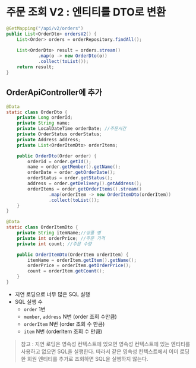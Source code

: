 # 주문 조회 V2 : 엔티티를 DTO로 변환
```java
@GetMapping("/api/v2/orders")
public List<OrderDto> ordersV2() {
    List<Order> orders = orderRepository.findAll();
        
    List<OrderDto> result = orders.stream()
            .map(o -> new OrderDto(o))
            .collect(toList());
    return result;
}
```
## OrderApiController에 추가
```java
@Data
static class OrderDto {
    private Long orderId;
    private String name;
    private LocalDateTime orderDate; //주문시간
    private OrderStatus orderStatus;
    private Address address;
    private List<OrderItemDto> orderItems;

    public OrderDto(Order order) {
        orderId = order.getId();
        name = order.getMember().getName();
        orderDate = order.getOrderDate();
        orderStatus = order.getStatus();
        address = order.getDelivery().getAddress();
        orderItems = order.getOrderItems().stream()
                .map(orderItem -> new OrderItemDto(orderItem))
                .collect(toList());
    }
}

@Data
static class OrderItemDto {
    private String itemName;//상품 명
    private int orderPrice; //주문 가격
    private int count; //주문 수량

    public OrderItemDto(OrderItem orderItem) {
        itemName = orderItem.getItem().getName();
        orderPrice = orderItem.getOrderPrice();
        count = orderItem.getCount();
    }
}
```
- 지연 로딩으로 너무 많은 SQL 실행
- SQL 실행 수
    - `order` 1번
    - `member`, `address` N번 (order 조회 수만큼)
    - `orderItem` N번 (order 조회 수 만큼)
    - `item` N번 (orderItem 조회 수 만큼)
> 참고 : 지연 로딩은 영속성 컨텍스트에 있으면 영속성 컨텍스트에 있는 엔티티를 사용하고
> 없으면 SQL을 실행한다. 따라서 같은 영속성 컨텍스트에서 이미 로딩한 회원 엔티티를 추가로
> 조회하면 SQL을 실행하지 않는다.
